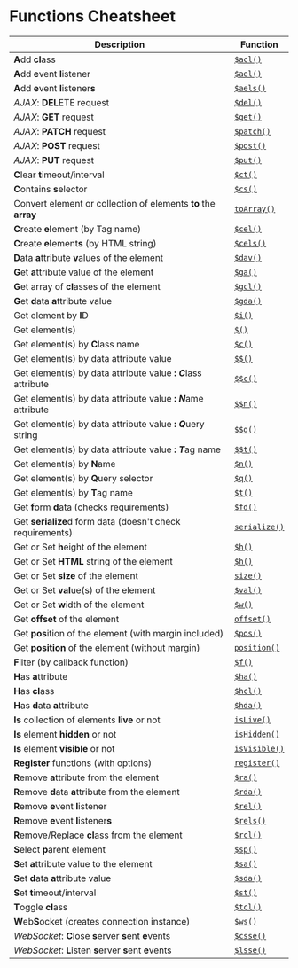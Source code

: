 # Functions Cheatsheet

| Description | Function |
| ----------- | -------- |
| **A**dd **cl**ass | [`$acl()`](docs/global.html#$acl) |
| **A**dd **e**vent **l**istener | [`$ael()`](docs/global.html#$ael) |
| **A**dd **e**vent **l**istener**s** | [`$aels()`](docs/global.html#$aels) |
| _AJAX_: **DEL**ETE request | [`$del()`](docs/global.html#$del) |
| _AJAX_: **GET** request | [`$get()`](docs/global.html#$get) |
| _AJAX_: **PATCH** request | [`$patch()`](docs/global.html#$patch) |
| _AJAX_: **POST** request | [`$post()`](docs/global.html#$post) |
| _AJAX_: **PUT** request | [`$put()`](docs/global.html#$put) |
| **C**lear **t**imeout/interval | [`$ct()`](docs/global.html#$ct) |
| **C**ontains **s**elector | [`$cs()`](docs/global.html#$cs) |
| Convert element or collection of elements **to** the **array** | [`toArray()`](docs/global.html#toArray) |
| **C**reate **el**ement (by Tag name) | [`$cel()`](docs/global.html#$cel) |
| **C**reate **el**ement**s** (by HTML string) | [`$cels()`](docs/global.html#$cels) |
| **D**ata **a**ttribute **v**alues of the element | [`$dav()`](docs/global.html#$dav) |
| **G**et **a**ttribute value of the element | [`$ga()`](docs/global.html#$ga) |
| **G**et array of **cl**asses of the element | [`$gcl()`](docs/global.html#$gcl) |
| **G**et **d**ata **a**ttribute value | [`$gda()`](docs/global.html#$gda) |
| Get element by **I**D | [`$i()`](docs/global.html#$i) |
| Get element(s) | [`$()`](docs/global.html#$) |
| Get element(s) by **C**lass name | [`$c()`](docs/global.html#$c) |
| Get element(s) by data attribute value | [`$$()`](docs/global.html#$$) |
| Get element(s) by data attribute value **: *C***lass attribute | [`$$c()`](docs/global.html#$$c) |
| Get element(s) by data attribute value **: *N***ame attribute | [`$$n()`](docs/global.html#$$n) |
| Get element(s) by data attribute value **: *Q***uery string | [`$$q()`](docs/global.html#$$q) |
| Get element(s) by data attribute value **: *T***ag name | [`$$t()`](docs/global.html#$$t) |
| Get element(s) by **N**ame | [`$n()`](docs/global.html#$n) |
| Get element(s) by **Q**uery selector | [`$q()`](docs/global.html#$q) |
| Get element(s) by **T**ag name | [`$t()`](docs/global.html#$t) |
| Get **f**orm **d**ata (checks requirements) | [`$fd()`](docs/global.html#$fd) |
| Get **serialize**d form data (doesn't check requirements) | [`serialize()`](docs/global.html#serialize) |
| Get or Set **h**eight of the element | [`$h()`](docs/global.html#$h) |
| Get or Set **HTML** string of the element | [`$h()`](docs/global.html#$h) |
| Get or Set **size** of the element | [`size()`](docs/global.html#size) |
| Get or Set **val**ue(s) of the element | [`$val()`](docs/global.html#$val) |
| Get or Set **w**idth of the element | [`$w()`](docs/global.html#$w) |
| Get **offset** of the element | [`offset()`](docs/global.html#offset) |
| Get **pos**ition of the element (with margin included) | [`$pos()`](docs/global.html#$pos) |
| Get **position** of the element (without margin) | [`position()`](docs/global.html#position) |
| **F**ilter (by callback function) | [`$f()`](docs/global.html#$f) |
| **H**as **a**ttribute | [`$ha()`](docs/global.html#$ha) |
| **H**as **cl**ass | [`$hcl()`](docs/global.html#$hcl) |
| **H**as **d**ata **a**ttribute | [`$hda()`](docs/global.html#$hda) |
| **Is** collection of elements **live** or not | [`isLive()`](docs/global.html#isLive) |
| **Is** element **hidden** or not | [`isHidden()`](docs/global.html#isHidden) |
| **Is** element **visible** or not | [`isVisible()`](docs/global.html#isVisible) |
| **Register** functions (with options) | [`register()`](docs/global.html#register) |
| **R**emove **a**ttribute from the element | [`$ra()`](docs/global.html#$ra) |
| **R**emove **d**ata **a**ttribute from the element | [`$rda()`](docs/global.html#$rda) |
| **R**emove **e**vent **l**istener | [`$rel()`](docs/global.html#$rel) |
| **R**emove **e**vent **l**istener**s** | [`$rels()`](docs/global.html#$rels) |
| **R**emove/Replace **cl**ass from the element | [`$rcl()`](docs/global.html#$rcl) |
| **S**elect **p**arent element | [`$sp()`](docs/global.html#$sp) |
| **S**et **a**ttribute value to the element | [`$sa()`](docs/global.html#$sa) |
| **S**et **d**ata **a**ttribute value | [`$sda()`](docs/global.html#$sda) |
| **S**et **t**imeout/interval | [`$st()`](docs/global.html#$st) |
| **T**oggle **cl**ass | [`$tcl()`](docs/global.html#$tcl) |
| **W**eb**S**ocket (creates connection instance) | [`$ws()`](docs/global.html#$ws) |
| _WebSocket_: **C**lose **s**erver **s**ent **e**vents | [`$csse()`](docs/global.html#$csse) |
| _WebSocket_: **L**isten **s**erver **s**ent **e**vents | [`$lsse()`](docs/global.html#$lsse) |
